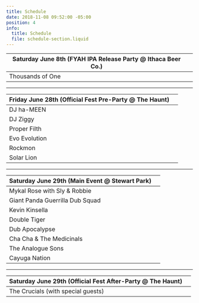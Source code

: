 ```yaml
---
title: Schedule
date: 2018-11-08 09:52:00 -05:00
position: 4
info:
  title: Schedule
  file: schedule-section.liquid
---
```




|Saturday June 8th (FYAH IPA Release Party @ Ithaca Beer Co.)            |                   |
|------------------------|------------------:|
| Thousands of One       |                   |


---

| Friday June 28th (Official Fest Pre-Party @ The Haunt)          |                   |
|---------------------------|------------------:|
| DJ ha-MEEN          |                   |
| DJ Ziggy         |                   |
| Proper Filth          |                   |
| Evo Evolution        |                   |
| Rockmon				|					|
| Solar Lion 			| 					|	

---

|Saturday June 29th (Main Event @ Stewart Park)         |                   |
|---------------------------|------------------:|
| Mykal Rose with Sly & Robbie   |                   |
| Giant Panda Guerrilla Dub Squad  |                   |
| Kevin Kinsella|            |
| Double Tiger  |                   |
| Dub Apocalypse	|					|
| Cha Cha & The Medicinals 			| 					|	
| The Analogue Sons			| 					|	
| Cayuga Nation 			| 					|	

---

|Saturday June 29th (Official Fest After-Party @ The Haunt)         |                   |
|---------------------------|------------------:|
| The Crucials (with special guests)        |                   |
